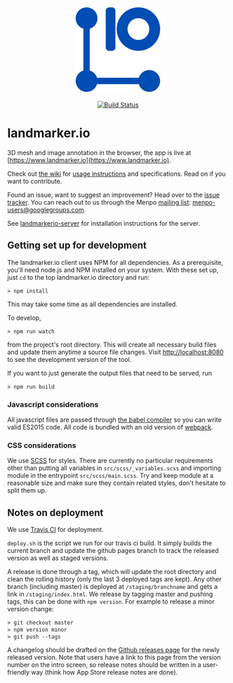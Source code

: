 <p align="center">
  <img src="./static/favicon-194x194.png" alt="landmarker.io"></center>
  <br><br>
  <a href="https://travis-ci.org/menpo/landmarker.io"><img src="https://travis-ci.org/menpo/landmarker.io.svg?branch=master" alt="Build Status"/></a>
</p>

landmarker.io
=============

3D mesh and image annotation in the browser, the app is live at [https://www.landmarker.io](https://www.landmarker.io).

Check out [the wiki](https://github.com/menpo/landmarker.io/wiki) for [usage instructions](https://github.com/menpo/landmarker.io/wiki/User-guide) and specifications. Read on if you want to contribute.

Found an issue, want to suggest an improvement? Head over to the [issue tracker](https://github.com/menpo/landmarker.io/issues). You can reach out to us through the Menpo [mailing list](menpo-users@googlegroups.com):  [menpo-users@googlegroups.com](mailt:menpo-users@googlegroups.com).

See [landmarkerio-server](https://github.com/menpo/landmarkerio-server) for
installation instructions for the server.

## Getting set up for development

The landmarker.io client uses NPM for all dependencies. As a prerequisite, you'll need node.js and NPM installed on your system. With these set up, just `cd` to the top landmarker.io directory and run:

```
> npm install
```

This may take some time as all dependencies are installed.

To develop,
```
> npm run watch
```
from the project's root directory. This will create all necessary build files and update them anytime a source file changes. Visit  [http://localhost:8080](http://localhost:8080) to see the development version of the tool.

If you want to just generate the output files that need to be served, run
```
> npm run build
```

### Javascript considerations

All javascript files are passed through [the babel compiler](https://babeljs.io/) so you can write valid ES2015 code. All code is bundled with an old version of [webpack](https://webpack.js.org/).

### CSS considerations

We use [SCSS](http://sass-lang.com/) for styles. There are currently no particular requirements other than putting all variables in `src/scss/_variables.scss` and importing module in the entrypoint `src/scss/main.scss`. Try and keep module at a reasonable size and make sure they contain related styles, don't hesitate to split them up.

## Notes on deployment

We use [Travis CI](https://travis-ci.org/menpo/landmarker.io/) for deployment.

`deploy.sh` is the script we run for our travis ci build. It simply builds the current branch and update the github pages branch to track the released version as well as staged versions.

A release is done through a tag, which will update the root directory and clean the rolling history (only the last 3 deployed tags are kept). Any other branch (including master) is deployed at `/staging/branchname` and gets a link in `/staging/index.html`. We release by tagging master and pushing tags, this can be done with `npm version`. For example to release a minor version change:

```
> git checkout master
> npm version minor
> git push --tags
```

A changelog should be drafted on the [Github releases page](https://github.com/menpo/landmarker.io/releases) for the newly released version. Note that users have a link to this page from the version number on the intro screen, so release notes should be written in a user-friendly way (think how App Store release notes are done).
